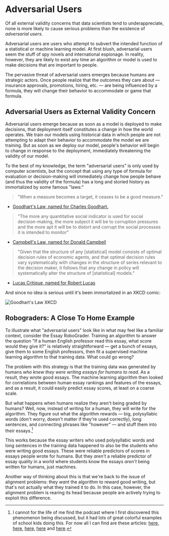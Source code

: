 

# Adversarial Users

Of all external validity concerns that data scientists tend to underappreciate, none is more likely to cause serious problems than the existence of *adversarial users*.

Adversarial users are users who attempt to subvert the intended function of a statistical or machine learning model. At first blush, adversarial users seem the stuff of spy novels and international espionage. In reality, however, they are likely to exist any time an algorithm or model is used to make decisions that are important to people.

The pervasive threat of adversarial users emerges because humans are strategic actors. Once people realize that the outcomes they care about — insurance approvals, promotions, hiring, etc. — are being influenced by a formula, they will change their behavior to accommodate or game that formula.

## Adversarial Users as External Validity Concern

Adversarial users emerge because as soon as a model is deployed to make decisions, that deployment itself constitutes a change in how the world operates. We train our models using historical data in which people are not attempting to adapt their behavior to accommodate the model we are training. But as soon as we deploy our model, people's behavior will begin to change in response to the deployment, immediately threatening the validity of our model.

To the best of my knowledge, the term "adversarial users" is only used by computer scientists, but the concept that using any type of formula for evaluation or decision-making will immediately change how people behave (and thus the validity of the formula) has a long and storied history as immortalized by some famous "laws:"

> "When a measure becomes a target, it ceases to be a good measure."

- [Goodhart's Law, named for Charles Goodhart.](https://en.wikipedia.org/wiki/Goodhart%27s_law)

> "The more any quantitative social indicator is used for social decision-making, the more subject it will be to corruption pressures and the more apt it will be to distort and corrupt the social processes it is intended to monitor"

- [Campbell's Law, named for Donald Campbell](https://en.wikipedia.org/wiki/Campbell%27s_law)

> "Given that the structure of any [statistical] model consists of optimal decision rules of economic agents, and that optimal decision rules vary systematically with changes in the structure of series relevant to the decision maker, it follows that any change in policy will systematically alter the structure of [statistical] models."

- [Lucas Critique, named for Robert Lucas](https://en.wikipedia.org/wiki/Lucas_critique)

And since no idea is serious until it's been immortalized in an XKCD comic:

![Goodhart's Law XKCD](https://imgs.xkcd.com/comics/goodharts_law.png)

## Robograders: A Close To Home Example

To illustrate what "adversarial users" look like in what may feel like a familiar context, consider the Essay RoboGrader. Training an algorithm to answer the question "If a human English professor read this essay, what score would they give it?" is relatively straightforward — get a bunch of essays, give them to some English professors, then fit a supervised machine learning algorithm to that training data. What could go wrong?

The problem with this strategy is that the training data was generated by humans *who knew they were writing essays for humans to read*. As a result, they wrote good essays. The machine learning algorithm then looked for correlations between human essay rankings and features of the essays, and as a result, it could easily predict essay scores, at least on a coarse scale.

But what happens when humans realize they aren't being graded by humans? Well, now, instead of writing for a human, they will write for the algorithm. They figure out what the algorithm rewards — big, polysyllabic words (don't worry, doesn't matter if they're used correctly), long sentences, and connecting phrases like "however" — and stuff them into their essays.[^robograders]

[^robograders]: I cannot for the life of me find the podcast where I first discovered this phenomenon being discussed, but it had lots of great colorful examples of school kids doing this. For now all I can find are these articles: [here](https://www.wbur.org/hereandnow/2020/09/03/online-learning-algorithm), [here](https://www.npr.org/2018/06/30/624373367/more-states-opting-to-robo-grade-student-essays-by-computer), [here](https://www.theverge.com/2012/4/23/2969331/erater-robotic-essay-grader-effectiveness), [here](https://www.nytimes.com/2012/04/23/education/robo-readers-used-to-grade-test-essays.html) and [here](https://www.vice.com/en/article/pa7dj9/flawed-algorithms-are-grading-millions-of-students-essays).

This works because the essay writers who used polysyllabic words and long sentences in the training data happened to also be the students who were writing good essays. These were reliable predictors of scores in essays people wrote for humans. But they *aren't* a reliable predictor of essay quality in a world where students know the essays *aren't* being written for humans, just machines.

Another way of thinking about this is that we're back to the issue of alignment problems: they *want* the algorithm to reward good writing, but that's not actually what they trained it to do. In this case, however, the alignment problem is rearing its head because people are actively trying to exploit this difference.





